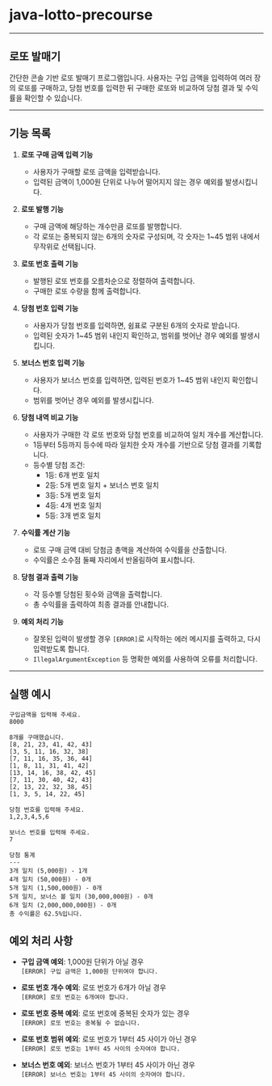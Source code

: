# java-lotto-precourse

---

## 로또 발매기

간단한 콘솔 기반 로또 발매기 프로그램입니다. 사용자는 구입 금액을 입력하여 여러 장의 로또를 구매하고, 당첨 번호를 입력한 뒤 구매한 로또와 비교하여 당첨 결과 및 수익률을 확인할 수 있습니다.

---

## 기능 목록

1. **로또 구매 금액 입력 기능**
   - 사용자가 구매할 로또 금액을 입력받습니다.
   - 입력된 금액이 1,000원 단위로 나누어 떨어지지 않는 경우 예외를 발생시킵니다.

2. **로또 발행 기능**
   - 구매 금액에 해당하는 개수만큼 로또를 발행합니다.
   - 각 로또는 중복되지 않는 6개의 숫자로 구성되며, 각 숫자는 1~45 범위 내에서 무작위로 선택됩니다.

3. **로또 번호 출력 기능**
   - 발행된 로또 번호를 오름차순으로 정렬하여 출력합니다.
   - 구매한 로또 수량을 함께 출력합니다.

4. **당첨 번호 입력 기능**
   - 사용자가 당첨 번호를 입력하면, 쉼표로 구분된 6개의 숫자로 받습니다.
   - 입력된 숫자가 1~45 범위 내인지 확인하고, 범위를 벗어난 경우 예외를 발생시킵니다.

5. **보너스 번호 입력 기능**
   - 사용자가 보너스 번호를 입력하면, 입력된 번호가 1~45 범위 내인지 확인합니다.
   - 범위를 벗어난 경우 예외를 발생시킵니다.

6. **당첨 내역 비교 기능**
   - 사용자가 구매한 각 로또 번호와 당첨 번호를 비교하여 일치 개수를 계산합니다.
   - 1등부터 5등까지 등수에 따라 일치한 숫자 개수를 기반으로 당첨 결과를 기록합니다.
   - 등수별 당첨 조건:
      - 1등: 6개 번호 일치
      - 2등: 5개 번호 일치 + 보너스 번호 일치
      - 3등: 5개 번호 일치
      - 4등: 4개 번호 일치
      - 5등: 3개 번호 일치

7. **수익률 계산 기능**
   - 로또 구매 금액 대비 당첨금 총액을 계산하여 수익률을 산출합니다.
   - 수익률은 소수점 둘째 자리에서 반올림하여 표시합니다.

8. **당첨 결과 출력 기능**
   - 각 등수별 당첨된 횟수와 금액을 출력합니다.
   - 총 수익률을 출력하여 최종 결과를 안내합니다.

9. **예외 처리 기능**
   - 잘못된 입력이 발생할 경우 `[ERROR]`로 시작하는 에러 메시지를 출력하고, 다시 입력받도록 합니다.
   - `IllegalArgumentException` 등 명확한 예외를 사용하여 오류를 처리합니다.

---

## 실행 예시

```plaintext
구입금액을 입력해 주세요.
8000

8개를 구매했습니다.
[8, 21, 23, 41, 42, 43] 
[3, 5, 11, 16, 32, 38] 
[7, 11, 16, 35, 36, 44] 
[1, 8, 11, 31, 41, 42] 
[13, 14, 16, 38, 42, 45] 
[7, 11, 30, 40, 42, 43] 
[2, 13, 22, 32, 38, 45] 
[1, 3, 5, 14, 22, 45]

당첨 번호를 입력해 주세요.
1,2,3,4,5,6

보너스 번호를 입력해 주세요.
7

당첨 통계
---
3개 일치 (5,000원) - 1개
4개 일치 (50,000원) - 0개
5개 일치 (1,500,000원) - 0개
5개 일치, 보너스 볼 일치 (30,000,000원) - 0개
6개 일치 (2,000,000,000원) - 0개
총 수익률은 62.5%입니다.
```

## 예외 처리 사항

- **구입 금액 예외**: 1,000원 단위가 아닐 경우  
  `[ERROR] 구입 금액은 1,000원 단위여야 합니다.`
  
- **로또 번호 개수 예외**: 로또 번호가 6개가 아닐 경우  
  `[ERROR] 로또 번호는 6개여야 합니다.`
  
- **로또 번호 중복 예외**: 로또 번호에 중복된 숫자가 있는 경우  
  `[ERROR] 로또 번호는 중복될 수 없습니다.`
  
- **로또 번호 범위 예외**: 로또 번호가 1부터 45 사이가 아닌 경우  
  `[ERROR] 로또 번호는 1부터 45 사이의 숫자여야 합니다.`
  
- **보너스 번호 예외**: 보너스 번호가 1부터 45 사이가 아닌 경우  
  `[ERROR] 보너스 번호는 1부터 45 사이의 숫자여야 합니다.`
